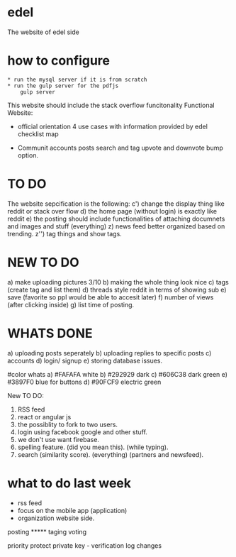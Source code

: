 # edel
The website of edel side

# how to configure
    * run the mysql server if it is from scratch
    * run the gulp server for the pdfjs
        gulp server

This website should include the stack overflow funcitonality
Functional Website:

* official orientation
	4 use cases with information provided by edel
			checklist
			map

* Communit
	accounts
	posts
	search and tag
	upvote and downvote
	bump option.


# TO DO
The website sepcification is the following:
c') change the display thing like reddit or stack over flow
d) the home page (without login) is exactly like reddit 
e) the posting should include functionalities of attaching documnets and images and stuff (everything)
z) news feed better organized based on trending.
z'') tag things and show tags.

# NEW TO DO
a) make uploading pictures 3/10
b) making the whole thing look nice
c) tags (create tag and list them)
d) threads style reddit in terms of showing sub
e) save (favorite so ppl would be able to accesit later)
f) number of views (after clicking inside)
g) list time of posting.

# WHATS DONE
a) uploading posts seperately
b) uploading replies to specific posts
c) accounts
d) login/ signup
e) storing database issues.

#color whats 
a) #FAFAFA white
b) #292929 dark
c) #606C38  dark green
e) #3897F0 blue for buttons
d) #90FCF9 electric green






New TO DO:
1) RSS feed
2) react or angular js
3) the possiblity to fork to two users.
4) login using facebook google and other stuff.
5) we don't use want firebase.
6) spelling feature. (did  you mean this). (while typing).
7) search (similarity score). (everything) (partners and  newsfeed).


# what to do last week
* rss feed
* focus on the mobile app (application)
* organization website side.


posting *****
taging
voting

priority
protect private key - verification
log changes

